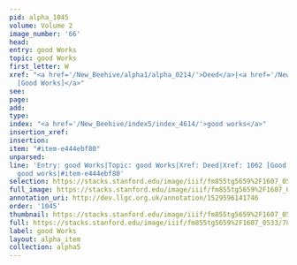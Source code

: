 ```yaml
---
pid: alpha_1045
volume: Volume 2
image_number: '66'
head: 
entry: good Works
topic: good Works
first_letter: W
xref: "<a href='/New_Beehive/alpha1/alpha_0214/'>Deed</a>|<a href='/New_Beehive/toc_vol2/toc2_206/'>1062
  [Good Works]</a>"
see: 
page: 
add: 
type: 
index: "<a href='/New_Beehive/index5/index_4614/'>good works</a>"
insertion_xref: 
insertion: 
item: "#item-e444ebf80"
unparsed: 
line: 'Entry: good Works|Topic: good Works|Xref: Deed|Xref: 1062 [Good Works]|Index:
  good works|#item-e444ebf80'
selection: https://stacks.stanford.edu/image/iiif/fm855tg5659%2F1607_0533/785,2665,2986,632/full/0/default.jpg
full_image: https://stacks.stanford.edu/image/iiif/fm855tg5659%2F1607_0533/full/full/0/default.jpg
annotation_uri: http://dev.llgc.org.uk/annotation/1529596141746
order: '1045'
thumbnail: https://stacks.stanford.edu/image/iiif/fm855tg5659%2F1607_0533/785,2665,600,180/250,/0/default.jpg
full: https://stacks.stanford.edu/image/iiif/fm855tg5659%2F1607_0533/785,2665,2986,632/full/0/default.jpg
label: good Works
layout: alpha_item
collection: alpha5
---
```

